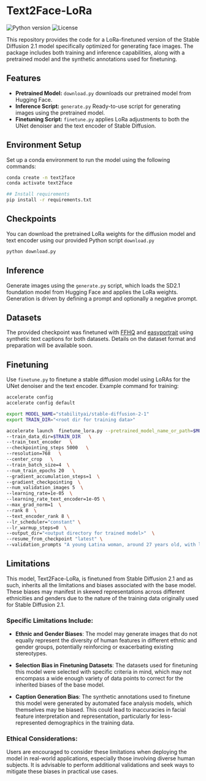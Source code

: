 # Text2Face-LoRa
![Python version](https://img.shields.io/badge/python-3.8+-blue.svg)
![License](https://img.shields.io/badge/license-MIT-green)

This repository provides the code for a LoRa-finetuned version of the Stable Diffusion 2.1 model specifically optimized 
for generating face images. The package includes both training and inference capabilities, along with a pretrained model 
and the synthetic annotations used for finetuning.

## Features
- **Pretrained Model:** `download.py` downloads our pretrained model from Hugging Face.
- **Inference Script:** `generate.py` Ready-to-use script for generating images using the pretrained model.
- **Finetuning Script:** `finetune.py` applies LoRa adjustments to both the UNet denoiser and the text encoder of Stable Diffusion.

## Environment Setup
Set up a conda environment to run the model using the following commands:
```bash
conda create -n text2face
conda activate text2face

## Install requirements
pip install -r requirements.txt
```

## Checkpoints
You can download the pretrained LoRa weights for the diffusion model and text encoder using our provided Python script `download.py`

```bash
python download.py
```
## Inference
Generate images using the `generate.py` script, which loads the SD2.1 foundation model from Hugging Face and applies the LoRa weights. 
Generation is driven by defining a prompt and optionally a negative prompt.

## Datasets
The provided checkpoint was finetuned with [FFHQ](https://github.com/NVlabs/ffhq-dataset) and [easyportrait](https://github.com/hukenovs/easyportrait) 
using synthetic text captions for both datasets. 
Details on the dataset format and preparation will be available soon. 

## Finetuning
Use `finetune.py` to finetune a stable diffusion model using LoRAs for the UNet denoiser and the text encoder. 
Example command for training:

```bash
accelerate config
accelerate config default

export MODEL_NAME="stabilityai/stable-diffusion-2-1"
export TRAIN_DIR="<root dir for training data>"

accelerate launch  finetune_lora.py --pretrained_model_name_or_path=$MODEL_NAME   \
--train_data_dir=$TRAIN_DIR   \
--train_text_encoder   \
--checkpointing_steps 5000   \
--resolution=768   \
--center_crop   \
--train_batch_size=4  \
--num_train_epochs 20   \
--gradient_accumulation_steps=1  \
--gradient_checkpointing  \
--num_validation_images 5  \
--learning_rate=1e-05  \
--learning_rate_text_encoder=1e-05 \
--max_grad_norm=1  \
--rank 8  \
--text_encoder_rank 8 \
--lr_scheduler="constant" \
--lr_warmup_steps=0  \
--output_dir="<output directory for trained model>"  \
--resume_from_checkpoint "latest" \
--validation_prompts "A young Latina woman, around 27 years old, with long hair and pale skin, expressing a mix of happiness and neutral emotions. She has fully open eyes and arched eyebrows." "The person is a 44-year-old Asian male with gray hair and a receding hairline. He has a big nose, closed mouth and is feeling a mix of anger and sadness." "A Latino Hispanic male, 22 years old, with straight hair, an oval face, and eyes fully open. His emotion is sad and partly neutral." "A white male, 28 years old, with a neutral emotion, sideburns, pale skin, little hair, an attractive appearance, a 5 o'clock shadow, and pointy nose." "A young, black, female individual with an oval face and big eyes, with a happy and partly surprised expression."
```

## Limitations

This model, Text2Face-LoRa, is finetuned from Stable Diffusion 2.1 and as such, inherits all the limitations and biases 
associated with the base model. These biases may manifest in skewed representations across different ethnicities and 
genders due to the nature of the training data originally used for Stable Diffusion 2.1.

### Specific Limitations Include:

- **Ethnic and Gender Biases**: The model may generate images that do not equally represent the diversity of human 
features in different ethnic and gender groups, potentially reinforcing or exacerbating existing stereotypes.

- **Selection Bias in Finetuning Datasets**: The datasets used for finetuning this model were selected with specific 
criteria in mind, which may not encompass a wide enough variety of data points to correct for the inherited biases of the base model.

- **Caption Generation Bias**: The synthetic annotations used to finetune this model were generated by automated 
face analysis models, which themselves may be biased. This could lead to inaccuracies in facial feature interpretation 
and representation, particularly for less-represented demographics in the training data.

### Ethical Considerations:

Users are encouraged to consider these limitations when deploying the model in real-world applications, especially 
those involving diverse human subjects. It is advisable to perform additional validations and seek ways to mitigate 
these biases in practical use cases.


